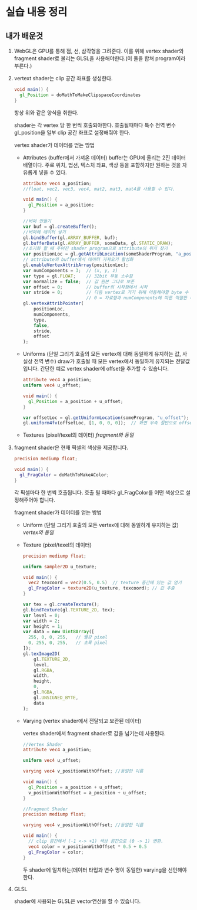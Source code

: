 # 실습 내용 정리





## 내가 배운것

1. WebGL은 GPU를 통해 점, 선, 삼각형을 그려준다. 이를 위해 vertex shader와 fragment shader로 불리는 GLSL을 사용해야한다.(이 둘을 합쳐 program이라 부른다.)

2. vertext shader는 clip 공간 좌표를 생성한다.

   ```glsl
   void main() {
     gl_Position = doMathToMakeClipspaceCoordinates
   }
   ```

   항상 위와 같은 양식을 취한다.

   shader는 각 vertex 당 한 번씩 호출되야한다. 호출될때마다 특수 전역 변수 gl_position을 일부 clip 공간 좌표로 설정해줘야 한다.

   vertex shader가 데이터를 얻는 방법

   - Attributes (buffer에서 가져온 데이터)
     buffer는 GPU에 올리는 2진 데이터 배열이다. 주로 위치, 법선, 텍스처 좌표, 색상 등을 포함하지만 원하는 것을 자유롭게 넣을 수 있다.

     ```glsl
     attribute vec4 a_position;
     //float, vec2, vec3, vec4, mat2, mat3, mat4를 사용할 수 있다.

     void main() {
       gl_Position = a_position;
     }
     ```



     ```javascript
     //버퍼 만들기
     var buf = gl.createBuffer();
     //버퍼에 데이터 넣기
     gl.bindBuffer(gl.ARRAY_BUFFER, buf);
     gl.bufferData(gl.ARRAY_BUFFER, someData, gl.STATIC_DRAW);
     //초기화 할 때 주어진 shader program으로 attribute의 위치 찾기
     var positionLoc = gl.getAttribLocation(someShaderProgram, "a_position");
     // attribute의 buffer에서 데이터 가져오기 활성화
     gl.enableVertexAttribArray(positionLoc);
     var numComponents = 3;  // (x, y, z)
     var type = gl.FLOAT;    // 32bit 부동 소수점
     var normalize = false;  // 값 원본 그댜로 보존
     var offset = 0;         // buffer의 시작점에서 시작
     var stride = 0;         // 다음 vertex로 가기 위해 이동해야할 byte 수
                             // 0 = 자료형과 numComponents에 따른 적절한 폭 사용
     gl.vertexAttribPointer(
         positionLoc,
         numComponents,
         type,
         false,
         stride,
         offset
     );
     ```



   - Uniforms (단일 그리기 호출의 모든 vertex에 대해 동일하게 유지하는 값, 사실상 전역 변수)
     draw가 호출될 때 모든 vertex에서 동일하게 유지되는 전달값입니다.
     간단한 예로 vertex shader에 offset을 추가할 수 있습니다.

     ```glsl
     attribute vec4 a_position;
     uniform vec4 u_offset;

     void main() {
       gl_Position = a_position + u_offset;
     }
     ```


     ```js
     var offsetLoc = gl.getUniformLocation(someProgram, "u_offset");
     gl.uniform4fv(offsetLoc, [1, 0, 0, 0]);  // 화면 우측 절반으로 offset 지정, gl.useProgram에 넘긴 마지막 프로그램의 uniform에만 설정 됨
     ```

   - Textures (pixel/texel의 데이터)
     *fragment와 동일*

3. fragment shader은 현재 픽셀의 색상을 제공합니다.

   ```glsl
   precision mediump float;

   void main() {
     gl_FragColor = doMathToMakeAColor;
   }
   ```

   각 픽셀마다 한 번씩 호출됩니다. 호출 될 때마다 gl_FragColor를 어떤 색상으로 설정해주어야 합니다.

   fragment shader가 데이터를 얻는 방법

   - Uniform (단일 그리기 호출의 모든 vertex에 대해 동일하게 유지하는 값)
     *vertex와 동일*

   - Texture (pixel/texel의 데이터)

     ```glsl
     precision mediump float;

     uniform sampler2D u_texture;

     void main() {
       vec2 texcoord = vec2(0.5, 0.5)  // texture 중간에 있는 값 얻기
       gl_FragColor = texture2D(u_texture, texcoord); // 값 추출
     }
     ```

     ```javascript
     var tex = gl.createTexture();
     gl.bindTexture(gl.TEXTURE_2D, tex);
     var level = 0;
     var width = 2;
     var height = 1;
     var data = new Uint8Array([
       255, 0, 0, 255,   // 빨강 pixel
       0, 255, 0, 255,   // 초록 pixel
     ]);
     gl.texImage2D(
         gl.TEXTURE_2D,
         level,
         gl.RGBA,
         width,
         height,
         0,
         gl.RGBA,
         gl.UNSIGNED_BYTE,
         data
     );
     ```



   - Varying (vertex shader에서 전달되고 보관된 데이터)

     vertex shader에서 fragment shader로 값을 넘기는데 사용된다.

     ```glsl
     //Vertex Shader
     attribute vec4 a_position;

     uniform vec4 u_offset;

     varying vec4 v_positionWithOffset; //동일한 이름

     void main() {
       gl_Position = a_position + u_offset;
       v_positionWithOffset = a_position + u_offset;
     }
     ```

     ```glsl
     //Fragment Shader
     precision mediump float;

     varying vec4 v_positionWithOffset; //동일한 이름

     void main() {
       // clip 공간에서 (-1 <-> +1) 색상 공간으로 (0 -> 1) 변환.
       vec4 color = v_positionWithOffset * 0.5 + 0.5
       gl_FragColor = color;
     }
     ```

     두 shader에 일치하는(데이터 타입과 변수 명이 동일한) varying을 선언해야한다.

4. GLSL

   shader에 사용되는 GLSL은 vector연산을 할 수 있습니다.